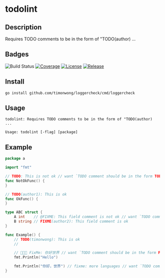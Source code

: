 # todolint

## Description

Requires TODO comments to be in the form of "TODO(author) ...

## Badges

![Build Status](https://github.com/timonwong/todolint/workflows/CI/badge.svg)
[![Coverage](https://img.shields.io/codecov/c/github/timonwong/todolint?token=Nutf41gwoG)](https://app.codecov.io/gh/timonwong/todolint)
[![License](https://img.shields.io/github/license/timonwong/todolint.svg)](/LICENSE)
[![Release](https://img.shields.io/github/release/timonwong/todolint.svg)](https://github.com/timonwong/todolint/releases/latest)

## Install

```shel
go install github.com/timonwong/loggercheck/cmd/loggercheck
```

## Usage

```
todolint: Requires TODO comments to be in the form of "TODO(author) ...

Usage: todolint [-flag] [package]
```

## Example

```go
package a

import "fmt"

// TODO: This is not ok // want `TODO comment should be in the form TODO\(author\)`
func NotOkFunc() {
}

// TODO(author1): This is ok
func OkFunc() {
}

type ABC struct {
	A int    // @FIXME: This field comment is not ok // want `TODO comment should be in the form FIXME\(author\)`
	B string // FIXME(author2): This field comment is ok
}

func Example() {
	// TODO(timonwong): This is ok
	//

	// 🚀🚀🚀 FixMe: 你好世界 // want `TODO comment should be in the form FIXME\(author\)`
	fmt.Println("Hello")

	fmt.Println("你好，世界") // fixme: more languages // want `TODO comment should be in the form FIXME\(author\)`
}
```